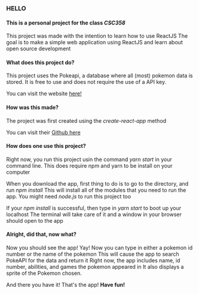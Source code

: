 ### **HELLO**

#### This is a personal project for the class _CSC358_

This project was made with the intention to learn how to use ReactJS
The goal is to make a simple web application using ReactJS and learn about open source development

#### What does this project **do?**

This project uses the Pokeapi, a database where all (most) pokemon data is stored. 
It is free to use and does not require the use of a API key.

You can visit the website [here!](https://pokeapi.co/)

#### How was this made?

The project was first created using the _create-react-app_ method

You can visit their [Github here](https://github.com/facebook/create-react-app)

#### How does one use this project?

Right now, you run this project usin the command _yarn start_ in your command line.
This does require npm and yarn to be install on your computer

When you download the app, first thing to do is to go to the directory, and run _npm install_
This will install all of the modules that you need to run the app.
You might need _node.js_ to run this project too

If your _npm install_ is successful, then type in _yarn start_ to boot up your localhost
The terminal will take care of it and a window in your browser should open to the app

#### Alright, did that, now what?

Now you should see the app! Yay! Now you can type in either a pokemon id number or the name of the pokemon
This will cause the app to search PokeAPI for the data and return it
Right now, the app includes name, id number, abilities, and games the pokemon appeared in
It also displays a sprite of the Pokemon chosen.

And there you have it! That's the app! **Have fun!**
